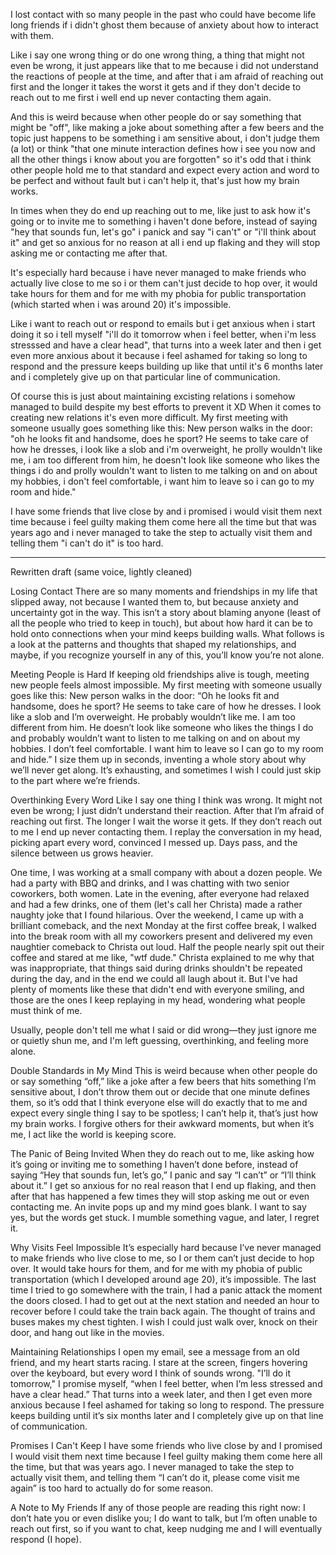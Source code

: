 I lost contact with so many people in the past who could have become life long friends if i didn't ghost them because of anxiety about how to interact with them.

Like i say one wrong thing or do one wrong thing, a thing that might not even be wrong, it just appears like that to me because i did not understand the reactions of people at the time, and after that i am afraid of reaching out first and the longer it takes the worst it gets and if they don't decide to reach out to me first i well end up never contacting them again.

And this is weird because when other people do or say something that might be "off", like making a joke about something after a few beers and the topic just happens to be something i am sensitive about, i don't judge them (a lot) or think "that one minute interaction defines how i see you now and all the other things i know about you are forgotten" so it's odd that i think other people  hold me to that standard and expect every action and word to be perfect and without fault but i can't help it, that's just how my brain works.

In times when they do end up reaching out to me, like just to ask how it's going or to invite me to something i haven't done before, instead of saying "hey that sounds fun, let's go" i panick and say "i can't" or "i'll think about it" and get so anxious for no reason at all i end up flaking and they will stop asking me or contacting me after that.

It's especially hard because i have never managed to make friends who actually live close to me so i or them can't just decide to hop over, it would take hours for them and for me with my phobia for public transportation (which started when i was around 20) it's impossible.

Like i want to reach out or respond to emails but i get anxious when i start doing it so i tell myself "i'll do it tomorrow when i feel better, when i'm less stresssed and have a clear head", that turns into a week later and then i get even more anxious about it because i feel ashamed for taking so long to respond and the pressure keeps building up like that until it's 6 months later and i completely give up on that particular line of communication.

Of course this is just about maintaining excisting relations i somehow managed to build despite my best efforts to prevent it XD
When it comes to creating new relations it's even more difficult.
My first meeting with someone usually goes something like this: 
New person walks in the door: "oh he looks fit and handsome, does he sport? He seems to take care of how he dresses, i look like a slob and i'm overweight, he prolly wouldn't like me, i am too different from him, he doesn't look like someone who likes the things i do and prolly wouldn't want to listen to me talking on and on about my hobbies,  i don't feel comfortable, i want him to leave so i can go to my room and hide."


I have some friends that live close by and i promised i would visit them next time because i feel guilty making them come here all the time but that was years ago and i never managed to take the step to actually visit them and telling them "i can't do it" is too hard.

-----------------------

Rewritten draft (same voice, lightly cleaned) 


Losing Contact
There are so many moments and friendships in my life that slipped away, not because I wanted them to, but because anxiety and uncertainty got in the way. This isn’t a story about blaming anyone (least of all the people who tried to keep in touch), but about how hard it can be to hold onto connections when your mind keeps building walls. What follows is a look at the patterns and thoughts that shaped my relationships, and maybe, if you recognize yourself in any of this, you’ll know you’re not alone.

Meeting People is Hard
If keeping old friendships alive is tough, meeting new people feels almost impossible. My first meeting with someone usually goes like this:
New person walks in the door: “Oh he looks fit and handsome, does he sport? He seems to take care of how he dresses. I look like a slob and I’m overweight. He probably wouldn’t like me. I am too different from him. He doesn’t look like someone who likes the things I do and probably wouldn’t want to listen to me talking on and on about my hobbies. I don’t feel comfortable. I want him to leave so I can go to my room and hide.” I size them up in seconds, inventing a whole story about why we’ll never get along. It’s exhausting, and sometimes I wish I could just skip to the part where we’re friends.

Overthinking Every Word
Like I say one thing I think was wrong. It might not even be wrong; I just didn’t understand their reaction. After that I’m afraid of reaching out first. The longer I wait the worse it gets. If they don’t reach out to me I end up never contacting them. I replay the conversation in my head, picking apart every word, convinced I messed up. Days pass, and the silence between us grows heavier.

One time, I was working at a small company with about a dozen people. We had a party with BBQ and drinks, and I was chatting with two senior coworkers, both women. Late in the evening, after everyone had relaxed and had a few drinks, one of them (let's call her Christa) made a rather naughty joke that I found hilarious. Over the weekend, I came up with a brilliant comeback, and the next Monday at the first coffee break, I walked into the break room with all my coworkers present and delivered my even naughtier comeback to Christa out loud. Half the people nearly spit out their coffee and stared at me like, "wtf dude." Christa explained to me why that was inappropriate, that things said during drinks shouldn't be repeated during the day, and in the end we could all laugh about it. But I've had plenty of moments like these that didn't end with everyone smiling, and those are the ones I keep replaying in my head, wondering what people must think of me.

Usually, people don't tell me what I said or did wrong—they just ignore me or quietly shun me, and I'm left guessing, overthinking, and feeling more alone.

Double Standards in My Mind
This is weird because when other people do or say something “off,” like a joke after a few beers that hits something I’m sensitive about, I don’t throw them out or decide that one minute defines them, so it’s odd that I think everyone else will do exactly that to me and expect every single thing I say to be spotless; I can’t help it, that’s just how my brain works. I forgive others for their awkward moments, but when it’s me, I act like the world is keeping score.

The Panic of Being Invited
When they do reach out to me, like asking how it’s going or inviting me to something I haven’t done before, instead of saying “Hey that sounds fun, let’s go,” I panic and say “I can’t” or “I’ll think about it.” I get so anxious for no real reason that I end up flaking, and then after that has happened a few times they will stop asking me out or even contacting me. An invite pops up and my mind goes blank. I want to say yes, but the words get stuck. I mumble something vague, and later, I regret it.

Why Visits Feel Impossible
It’s especially hard because I’ve never managed to make friends who live close to me, so I or them can’t just decide to hop over. It would take hours for them, and for me with my phobia of public transportation (which I developed around age 20), it’s impossible. The last time I tried to go somewhere with the train, I had a panic attack the moment the doors closed. I had to get out at the next station and needed an hour to recover before I could take the train back again. The thought of trains and buses makes my chest tighten. I wish I could just walk over, knock on their door, and hang out like in the movies.

Maintaining Relationships
I open my email, see a message from an old friend, and my heart starts racing. I stare at the screen, fingers hovering over the keyboard, but every word I think of sounds wrong. "I’ll do it tomorrow," I promise myself, “when I feel better, when I’m less stressed and have a clear head.” That turns into a week later, and then I get even more anxious because I feel ashamed for taking so long to respond. The pressure keeps building until it’s six months later and I completely give up on that line of communication.

Promises I Can't Keep
I have some friends who live close by and I promised I would visit them next time because I feel guilty making them come here all the time, but that was years ago. I never managed to take the step to actually visit them, and telling them “I can’t do it, please come visit me again” is too hard to actually do for some reason.

A Note to My Friends
If any of those people are reading this right now: I don’t hate you or even dislike you; I do want to talk, but I’m often unable to reach out first, so if you want to chat, keep nudging me and I will eventually respond (I hope).